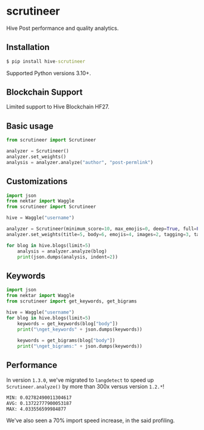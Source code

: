 # scrutineer
Hive Post performance and quality analytics.

## Installation

```cmd
$ pip install hive-scrutineer
```

Supported Python versions 3.10+.

## Blockchain Support
Limited support to Hive Blockchain HF27.

## Basic usage

```python
from scrutineer import Scrutineer

analyzer = Scrutineer()
analyzer.set_weights()
analysis = analyzer.analyze("author", "post-permlink")
```

## Customizations

```python
import json
from nektar import Waggle
from scrutineer import Scrutineer

hive = Waggle("username")

analyzer = Scrutineer(minimum_score=10, max_emojis=0, deep=True, full=False)
analyzer.set_weights(title=5, body=6, emojis=4, images=2, tagging=3, tags=1)

for blog in hive.blogs(limit=5)
    analysis = analyzer.analyze(blog)
    print(json.dumps(analysis, indent=2))
```

## Keywords

```python
import json
from nektar import Waggle
from scrutineer import get_keywords, get_bigrams

hive = Waggle("username")
for blog in hive.blogs(limit=5)
    keywords = get_keywords(blog["body"])
    print("\nget_keywords" + json.dumps(keywords))
    
    keywords = get_bigrams(blog["body"])
    print("\nget_bigrams:" + json.dumps(keywords))
```

## Performance
In version `1.3.0`, we've migrated to `langdetect` to speed up `Scrutineer.analyze()` by more than 300x versus version `1.2.*`!
```cmd
MIN: 0.02782490011304617
AVG: 0.13722777900053187
MAX: 4.033556599984877
```
We've also seen a 70% import speed increase, in the said profiling.